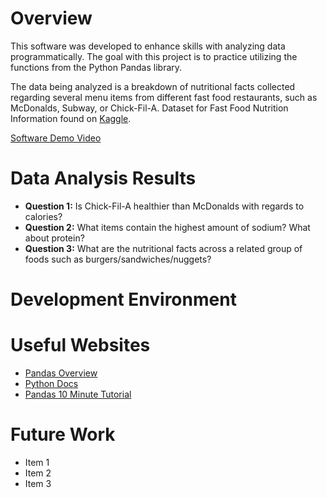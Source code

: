 # Overview

<!-- {Important!  Do not say in this section that this is college assignment.  Talk about what you are trying to accomplish as a software engineer to further your learning.} -->
This software was developed to enhance skills with analyzing data programmatically. The goal with this project is to practice utilizing the functions from the Python Pandas library.

<!-- {Provide a description of the data set that you are analyzing.  Include the link of where you obtained the data.} -->
The data being analyzed is a breakdown of nutritional facts collected regarding several menu items from different fast food restaurants, such as McDonalds, Subway, or Chick-Fil-A.
Dataset for Fast Food Nutrition Information found on [Kaggle](https://www.kaggle.com/datasets/ulrikthygepedersen/fastfood-nutrition?resource=download).

<!-- {Describe your purpose for writing this software to analyze the data.} -->


<!-- {Provide a link to your YouTube demonstration.  It should be a 4-5 minute demo of the data set, the questions and answers, the code running and a walkthrough of the code.} -->

[Software Demo Video](http://youtube.link.goes.here)

# Data Analysis Results

<!-- {List the questions and the answers you found by doing this analysis.} -->
* **Question 1:** Is Chick-Fil-A healthier than McDonalds with regards to calories? 
* **Question 2:** What items contain the highest amount of sodium? What about protein?
* **Question 3:** What are the nutritional facts across a related group of foods such as burgers/sandwiches/nuggets?

# Development Environment

<!-- {Describe the tools that you used to develop the software}
{Describe the programming language that you used and any libraries.} -->

# Useful Websites

<!-- {Make a list of websites that you found helpful in this project} -->
* [Pandas Overview](https://pandas.pydata.org/docs/getting_started/overview.html)
* [Python Docs](https://docs.python.org/3/library/csv.html)
* [Pandas 10 Minute Tutorial](https://pandas.pydata.org/docs/user_guide/10min.html#min)

# Future Work

<!-- {Make a list of things that you need to fix, improve, and add in the future.} -->
* Item 1
* Item 2
* Item 3